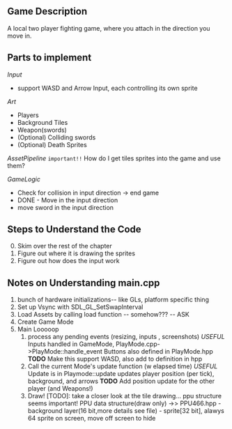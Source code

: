## Game Description
A local two player fighting game, where you attach in the direction you move in.

## Parts to implement 
*Input*
- support WASD and Arrow Input, each controlling its own sprite

*Art*
- Players
- Background Tiles
- Weapon(swords)
- (Optional) Colliding swords
- (Optional) Death Sprites

*AssetPipeline* `important!!`
How do I get tiles sprites into the game and use them?

*GameLogic*
- Check for collision in input direction -> end game 
- DONE - Move in the input direction 
- move sword in the input direction

## Steps to Understand the Code
0. Skim over the rest of the chapter
1. Figure out where it is drawing the sprites
2. Figure out how does the input work

## Notes on Understanding main.cpp
 1. bunch of hardware initializations-- like GLs, platform specific thing
 2. Set up Vsync with SDL_GL_SetSwapInterval
 3. Load Assets by calling load function -- somehow??? -- ASK
 4. Create Game Mode
 5. Main Looooop
    1. process any  pending events (resizing, inputs , screenshots)
        *USEFUL* Inputs handled in GameMode, PlayMode.cpp->PlayMode::handle_event
                Buttons also defined in PlayMode.hpp
        **TODO** Make this support WASD, also add to definition in hpp
    2. Call the current Mode's update function (w elapsed time)
        *USEFUL* Update is in Playmode::update
                updates player position (per tick), background, and arrows
        **TODO** Add position update for the other player (and Weapons!)
    3. Draw! 
        [TODO]: take a closer look at the tile drawing...
        ppu structure seems important!
        PPU data structure(draw only) ->> PPU466.hpp
            - background layer(16 bit,more details see file)
            - sprite[32 bit], alawys 64 sprite on screen, move off screen to hide

